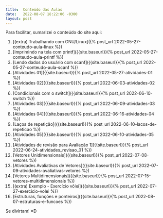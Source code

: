 ```yaml
---
title:  Conteúdo das Aulas
date:   2022-08-07 18:22:06 -0300
layout: post
---
```


Para facilitar, sumarizei o conteúdo do site aqui:
1. [(extra) Trabalhando com GNU/Linux]({% post_url 2022-05-27-conteudo-aula-linux %})
1. [Imprimindo na tela com printf]({{site.baseurl}}{% post_url 2022-05-27-conteudo-aula-printf %})
1. [Lendo dados do usuário com scanf]({{site.baseurl}}{% post_url 2022-05-27-conteudo-aula-scanf %})
1. [Atividades 01]({{site.baseurl}}{% post_url 2022-05-27-atividades-01 %})
1. [Atividades 02]({{site.baseurl}}{% post_url 2022-06-03-atividades-02 %})
1. [Condicionais com o switch]({{site.baseurl}}{% post_url 2022-06-10-switch %})
1. [Atividades 03]({{site.baseurl}}{% post_url 2022-06-09-atividades-03 %})
1. [Atividades 04]({{site.baseurl}}{% post_url 2022-06-16-atividades-04 %})
1. [Laços de repetição]({{site.baseurl}}{% post_url 2022-06-10-lacos-de-repeticao %})
1. [Atividades 05]({{site.baseurl}}{% post_url 2022-06-10-atividades-05 %})
1. [Atividades de revisão para Avaliação 1]({{site.baseurl}}{% post_url 2022-06-24-atividades_revisao_01 %})
1. [Vetores Unidimensionais]({{site.baseurl}}{% post_url 2022-07-08-vetores %})
1. [Atividades Avaliativas de Vetores]({{site.baseurl}}{% post_url 2022-07-09-atividades-avaliativas-vetores %})
1. [Vetores Multidimensionais]({{site.baseurl}}{% post_url 2022-07-15-vetores-multidimensionais %})
1. [(extra) Exemplo - Exercício vôlei]({{site.baseurl}}{% post_url 2022-07-27-exercicio-volei %})
1. [Estruturas, funções e ponteiros]({{site.baseurl}}{% post_url 2022-08-07-estruturas-e-funcoes %})

Se divirtam! =D
